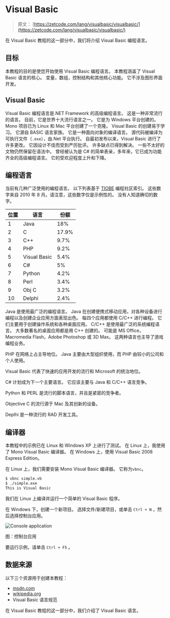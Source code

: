 # Visual Basic

> 原文： [https://zetcode.com/lang/visualbasic/visualbasic/](https://zetcode.com/lang/visualbasic/visualbasic/)

在 Visual Basic 教程的这一部分中，我们将介绍 Visual Basic 编程语言。

## 目标

本教程的目的是使您开始使用 Visual Basic 编程语言。 本教程涵盖了 Visual Basic 语言的核心。 变量，数组，控制结构和其他核心功能。 它不涉及图形界面开发。

## Visual Basic

Visual Basic 编程语言是.NET Framework 的高级编程语言。 这是一种非常流行的语言。 目前，它是世界十大流行语言之一。 它是为 Windows 平台创建的。 Mono 项目已为 Linux 和 Mac 平台创建了一个克隆。 Visual Basic 的创建易于学习。 它源自 BASIC 语言家族。 它是一种面向对象的编译语言。 源代码被编译为可执行文件（`.exe`），由.Net 平台执行。 自最初发布以来，Visual Basic 进行了许多更改。 它因设计不佳而受到严厉批评。 许多缺点已得到解决。 一些不太好的文物仍然保留在语法中。 曾经被认为是 C# 的简单表亲，多年来，它已成为功能齐全的高级编程语言。 它的受欢迎程度上升和下降。

## 编程语言

当前有几种广泛使用的编程语言。 以下列表基于 [TIOBE](http://www.tiobe.com/tpci.htm) 编程社区索引。 这些数字来自 2010 年 8 月。请注意，这些数字仅是示例性的。 没有人知道确切的数字。

| 位置 | 语言 | 份额 |
| --- | --- | --- |
| 1 | Java | 18% |
| 2 | C | 17.9% |
| 3 | C++  | 9.7% |
| 4 | PHP | 9.2%  |
| 5 | Visual Basic | 5.4%  |
| 6 | C#  | 5%  |
| 7 | Python | 4.2%  |
| 8 | Perl | 3.4%  |
| 9 | Obj C | 3.2%  |
| 10 | Delphi | 2.4%  |

Java 是使用最广泛的编程语言。 Java 在创建便携式移动应用，对各种设备进行编程以及创建企业应用方面表现出色。 每四个应用都使用 C/C++ 进行编程。 它们主要用于创建操作系统和各种桌面应用。 C/C++ 是使用最广泛的系统编程语言。 大多数著名的桌面应用都是用 C++ 创建的。 可能是 MS Office，Macromedia Flash，Adobe Photoshop 或 3D Max。 这两种语言也主导了游戏编程业务。

PHP 在网络上占主导地位。 Java 主要由大型组织使用，而 PHP 由较小的公司和个人使用。

Visual Basic 代表了快速的应用开发的流行和 Microsoft 的统治地位。

C# 计划成为下一个主要语言。 它应该主要与 Java 和 C/C++ 语言竞争。

Python 和 PERL 是流行的脚本语言，并且是紧密的竞争者。

Objective C 的流行源于 Mac 及其创新的设备。

Deplhi 是一种流行的 RAD 开发工具。

## 编译器

本教程中的示例已在 Linux 和 Windows XP 上进行了测试。 在 Linux 上，我使用了 Mono Visual Basic 编译器。 在 Windows 上，使用 Visual Basic 2008 Express Edition。

在 Linux 上，我们需要安装 Mono Visual Basic 编译器。 它称为`vbnc`。

```vb
$ vbnc simple.vb 
$ ./simple.exe 
This is Visual Basic

```

我们在 Linux 上编译并运行一个简单的 Visual Basic 程序。

在 Windows 下，创建一个新项目。 选择文件/新建项目，或单击 `Ctrl + N` ，然后选择控制台应用。

![Console application](img/09ab2a0bdcec0469edcf153f3ff01d08.jpg)

图：控制台应用

要运行示例，请单击 `Ctrl + F5` 。

## 数据来源

以下三个资源用于创建本教程：

*   [msdn.com](http://www.msdn.com)
*   [wikipedia.org](http://www.wikipedia.org)
*   Visual Basic 语言规范

在 Visual Basic 教程的这一部分中，我们介绍了 Visual Basic 语言。